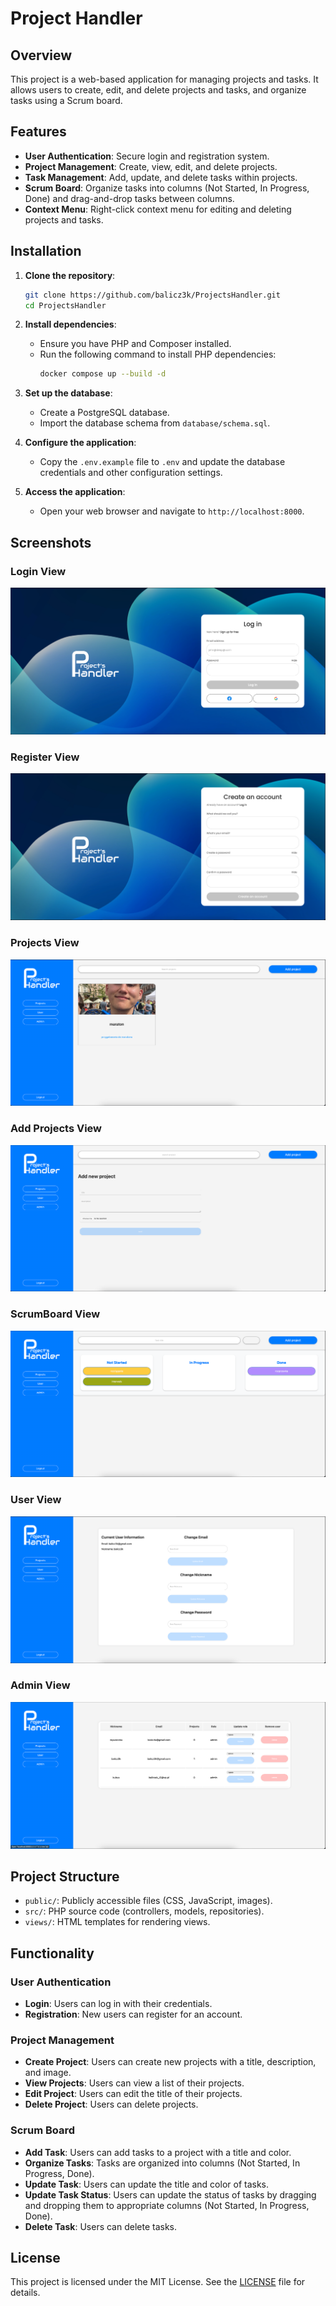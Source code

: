 # Project Handler

## Overview

This project is a web-based application for managing projects and tasks. It allows users to create, edit, and delete projects and tasks, and organize tasks using a Scrum board.

## Features

- **User Authentication**: Secure login and registration system.
- **Project Management**: Create, view, edit, and delete projects.
- **Task Management**: Add, update, and delete tasks within projects.
- **Scrum Board**: Organize tasks into columns (Not Started, In Progress, Done) and drag-and-drop tasks between columns.
- **Context Menu**: Right-click context menu for editing and deleting projects and tasks.

## Installation

1. **Clone the repository**:
    ```bash
    git clone https://github.com/balicz3k/ProjectsHandler.git
    cd ProjectsHandler
    ```

2. **Install dependencies**:
    - Ensure you have PHP and Composer installed.
    - Run the following command to install PHP dependencies:
        ```bash
        docker compose up --build -d
        ```

3. **Set up the database**:
    - Create a PostgreSQL database.
    - Import the database schema from `database/schema.sql`.

4. **Configure the application**:
    - Copy the `.env.example` file to `.env` and update the database credentials and other configuration settings.

5. **Access the application**:
    - Open your web browser and navigate to `http://localhost:8000`.

## Screenshots

### Login View
![Login Page](public/screenshots/login.png)

### Register View
![Login Page](public/screenshots/register.png)

### Projects View
![Projects Page](public/screenshots/projects.png)

### Add Projects View
![Projects Page](public/screenshots/add-project.png)

### ScrumBoard View
![Projects Page](public/screenshots/scrum-board.png)

### User View
![Scrum Board](public/screenshots/user.png)

### Admin View
![Scrum Board](public/screenshots/admin.png)

## Project Structure

- `public/`: Publicly accessible files (CSS, JavaScript, images).
- `src/`: PHP source code (controllers, models, repositories).
- `views/`: HTML templates for rendering views.

## Functionality

### User Authentication

- **Login**: Users can log in with their credentials.
- **Registration**: New users can register for an account.

### Project Management

- **Create Project**: Users can create new projects with a title, description, and image.
- **View Projects**: Users can view a list of their projects.
- **Edit Project**: Users can edit the title of their projects.
- **Delete Project**: Users can delete projects.

### Scrum Board

- **Add Task**: Users can add tasks to a project with a title and color.
- **Organize Tasks**: Tasks are organized into columns (Not Started, In Progress, Done).
- **Update Task**: Users can update the title and color of tasks.
- **Update Task Status**: Users can update the status of tasks by dragging and dropping them to appropriate columns (Not Started, In Progress, Done).
- **Delete Task**: Users can delete tasks.

## License

This project is licensed under the MIT License. See the [LICENSE](LICENSE) file for details.